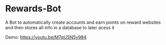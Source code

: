 # Rewards-Bot
A Bot to automatically create accounts and earn points on reward websites and then stores all info in a database to later acess it

Demo: https://youtu.be/M7qUSN5y984
